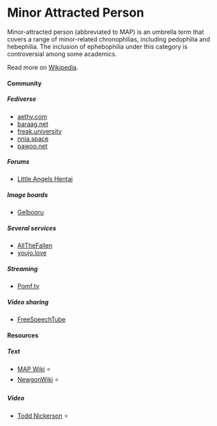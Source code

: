 # Minor Attracted Person

Minor-attracted person (abbreviated to MAP) is an umbrella term that covers a range of minor-related chronophilias, including pedophilia and hebephilia. The inclusion of ephebophilia under this category is controversial among some academics.

Read more on [Wikipedia](https://archive.is/q1ttr).

#### Community

##### Fediverse
- [aethy.com](https://aethy.com)
- [baraag.net](https://baraag.net)
- [freak.university](https://freak.university)
- [nnia.space](https://nnia.space)
- [pawoo.net](https://pawoo.net)

##### Forums
- [Little Angels Hentai](https://lah.li)

##### Image boards
- [Gelbooru](https://gelbooru.com)

##### Several services
- [AllTheFallen](https://allthefallen.moe)
- [youjo.love](https://youjo.love)

##### Streaming
- [Pomf.tv](https://pomf.tv)

##### Video sharing
- [FreeSpeechTube](https://fstube.net)

#### Resources

##### Text
- [MAP Wiki](https://map-wiki.com) ⭐
- [NewgonWiki](https://www.newgon.net) ⭐

##### Video
- [Todd Nickerson](https://www.youtube.com/@toddnickerson9991) ⭐
